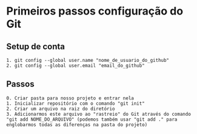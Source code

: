 # Primeiros passos configuração do Git

## Setup de conta
```
1. git config --global user.name "nome_de_usuario_do_github"
2. git config --global user.email "email_do_github"
```

## Passos
```
0. Criar pasta para nosso projeto e entrar nela
1. Inicializar repositório com o comando "git init"
2. Criar um arquivo na raiz do diretório
3. Adicionarmos este arquivo ao "rastreio" do Git através do comando "git add NOME_DO_ARQUIVO" (podemos também usar "git add ." para englobarmos todas as diferenças na pasta do projeto)
```